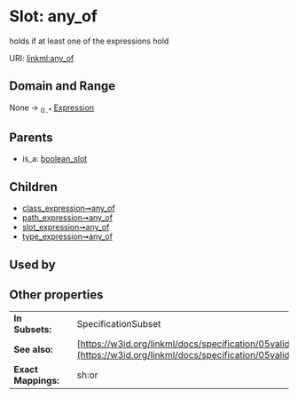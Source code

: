 
# Slot: any_of

holds if at least one of the expressions hold

URI: [linkml:any_of](https://w3id.org/linkml/any_of)


## Domain and Range

None &#8594;  <sub>0..\*</sub> [Expression](Expression.md)

## Parents

 *  is_a: [boolean_slot](boolean_slot.md)

## Children

 *  [class_expression➞any_of](class_expression_any_of.md)
 *  [path_expression➞any_of](path_expression_any_of.md)
 *  [slot_expression➞any_of](slot_expression_any_of.md)
 *  [type_expression➞any_of](type_expression_any_of.md)

## Used by


## Other properties

|  |  |  |
| --- | --- | --- |
| **In Subsets:** | | SpecificationSubset |
| **See also:** | | [https://w3id.org/linkml/docs/specification/05validation/#rules](https://w3id.org/linkml/docs/specification/05validation/#rules) |
| **Exact Mappings:** | | sh:or |